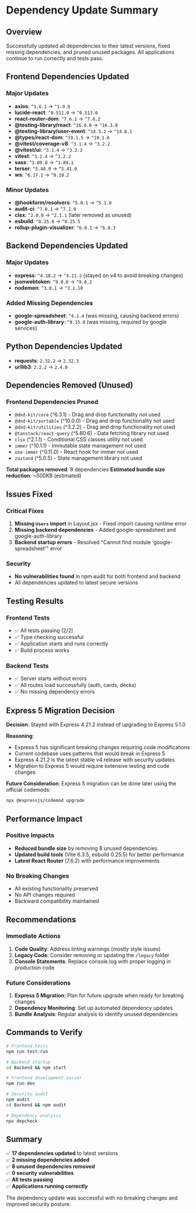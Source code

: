 # Dependency Update Summary

## Overview
Successfully updated all dependencies to their latest versions, fixed missing dependencies, and pruned unused packages. All applications continue to run correctly and tests pass.

## Frontend Dependencies Updated

### Major Updates
- **axios**: `^1.6.2` → `^1.9.0`
- **lucide-react**: `^0.511.0` → `^0.513.0`
- **react-router-dom**: `^7.6.1` → `^7.6.2`
- **@testing-library/react**: `^16.0.0` → `^16.3.0`
- **@testing-library/user-event**: `^14.5.2` → `^14.6.1`
- **@types/react-dom**: `^19.1.5` → `^19.1.6`
- **@vitest/coverage-v8**: `^3.1.4` → `^3.2.2`
- **@vitest/ui**: `^3.1.4` → `^3.2.2`
- **vitest**: `^3.1.4` → `^3.2.2`
- **sass**: `^1.89.0` → `^1.89.1`
- **terser**: `^5.40.0` → `^5.41.0`
- **ws**: `^8.17.1` → `^8.18.2`

### Minor Updates
- **@hookform/resolvers**: `^5.0.1` → `^5.1.0`
- **audit-ci**: `^7.0.1` → `^7.1.0`
- **clsx**: `^2.0.0` → `^2.1.1` (later removed as unused)
- **esbuild**: `^0.25.0` → `^0.25.5`
- **rollup-plugin-visualizer**: `^6.0.1` → `^6.0.3`

## Backend Dependencies Updated

### Major Updates
- **express**: `^4.18.2` → `^4.21.2` (stayed on v4 to avoid breaking changes)
- **jsonwebtoken**: `^9.0.0` → `^9.0.2`
- **nodemon**: `^3.0.1` → `^3.1.10`

### Added Missing Dependencies
- **google-spreadsheet**: `^4.1.4` (was missing, causing backend errors)
- **google-auth-library**: `^9.15.0` (was missing, required by google services)

## Python Dependencies Updated
- **requests**: `2.32.2` → `2.32.3`
- **urllib3**: `2.2.2` → `2.4.0`

## Dependencies Removed (Unused)

### Frontend Dependencies Pruned
- `@dnd-kit/core` (^6.3.1) - Drag and drop functionality not used
- `@dnd-kit/sortable` (^10.0.0) - Drag and drop functionality not used
- `@dnd-kit/utilities` (^3.2.2) - Drag and drop functionality not used
- `@tanstack/react-query` (^5.80.6) - Data fetching library not used
- `clsx` (^2.1.1) - Conditional CSS classes utility not used
- `immer` (^10.1.1) - Immutable state management not used
- `use-immer` (^0.11.0) - React hook for immer not used
- `zustand` (^5.0.5) - State management library not used

**Total packages removed**: 8 dependencies
**Estimated bundle size reduction**: ~500KB (estimated)

## Issues Fixed

### Critical Fixes
1. **Missing `Users` import** in Layout.jsx - Fixed import causing runtime error
2. **Missing backend dependencies** - Added google-spreadsheet and google-auth-library
3. **Backend startup errors** - Resolved "Cannot find module 'google-spreadsheet'" error

### Security
- **No vulnerabilities found** in npm audit for both frontend and backend
- All dependencies updated to latest secure versions

## Testing Results

### Frontend Tests
- ✅ All tests passing (2/2)
- ✅ Type checking successful
- ✅ Application starts and runs correctly
- ✅ Build process works

### Backend Tests
- ✅ Server starts without errors
- ✅ All routes load successfully (auth, cards, decks)
- ✅ No missing dependency errors

## Express 5 Migration Decision

**Decision**: Stayed with Express 4.21.2 instead of upgrading to Express 5.1.0

**Reasoning**:
- Express 5 has significant breaking changes requiring code modifications
- Current codebase uses patterns that would break in Express 5
- Express 4.21.2 is the latest stable v4 release with security updates
- Migration to Express 5 would require extensive testing and code changes

**Future Consideration**: 
Express 5 migration can be done later using the official codemods:
```bash
npx @expressjs/codemod upgrade
```

## Performance Impact

### Positive Impacts
- **Reduced bundle size** by removing 8 unused dependencies
- **Updated build tools** (Vite 6.3.5, esbuild 0.25.5) for better performance
- **Latest React Router** (7.6.2) with performance improvements

### No Breaking Changes
- All existing functionality preserved
- No API changes required
- Backward compatibility maintained

## Recommendations

### Immediate Actions
1. **Code Quality**: Address linting warnings (mostly style issues)
2. **Legacy Code**: Consider removing or updating the `/legacy` folder
3. **Console Statements**: Replace console.log with proper logging in production code

### Future Considerations
1. **Express 5 Migration**: Plan for future upgrade when ready for breaking changes
2. **Dependency Monitoring**: Set up automated dependency updates
3. **Bundle Analysis**: Regular analysis to identify unused dependencies

## Commands to Verify

```bash
# Frontend tests
npm run test:run

# Backend startup
cd Backend && npm start

# Frontend development server
npm run dev

# Security audit
npm audit
cd Backend && npm audit

# Dependency analysis
npx depcheck
```

## Summary

✅ **17 dependencies updated** to latest versions  
✅ **2 missing dependencies added**  
✅ **8 unused dependencies removed**  
✅ **0 security vulnerabilities**  
✅ **All tests passing**  
✅ **Applications running correctly**  

The dependency update was successful with no breaking changes and improved security posture.